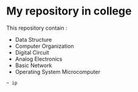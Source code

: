 # My repository in college

This repository contain :
- Data Structure
- Computer Organization
- Digital Circuit
- Analog Electronics
- Basic Network
- Operating System Microcomputer

`~ ip`

